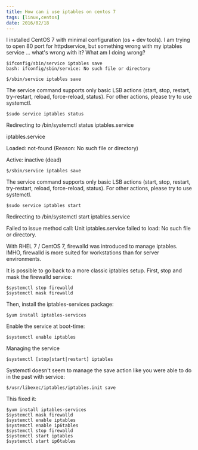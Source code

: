 ```yaml
---
title: How can i use iptables on centos 7
tags: [linux,centos]
date: 2016/02/18
---
```


I installed CentOS 7 with minimal configuration (os + dev tools). I am trying to open 80 port for httpdservice, but something wrong with my iptables service ... what's wrong with it? What am I doing wrong?

```
$ifconfig/sbin/service iptables save
bash: ifconfig/sbin/service: No such file or directory
```

```
$/sbin/service iptables save
```

The service command supports only basic LSB actions (start, stop, restart, try-restart, reload, force-reload, status). For other actions, please try to use systemctl.

```
$sudo service iptables status
```

Redirecting to /bin/systemctl status  iptables.service

iptables.service

Loaded: not-found (Reason: No such file or directory)

Active: inactive (dead)

```
$/sbin/service iptables save
```

The service command supports only basic LSB actions (start, stop, restart, try-restart, reload, force-reload, status). For other actions, please try to use systemctl.

```
$sudo service iptables start
```

Redirecting to /bin/systemctl start  iptables.service

Failed to issue method call: Unit iptables.service failed to load: No such file or directory.

With RHEL 7 / CentOS 7, firewalld was introduced to manage iptables. IMHO, firewalld is more suited for workstations than for server environments.

It is possible to go back to a more classic iptables setup. First, stop and mask the firewalld service:

```
$systemctl stop firewalld
$systemctl mask firewalld

```
  
Then, install the iptables-services package:

```
$yum install iptables-services
```
  
Enable the service at boot-time:

```
$systemctl enable iptables
```

Managing the service

```
$systemctl [stop|start|restart] iptables
```
  
Systemctl doesn't seem to manage the save action like you were able to do in the past with service: 

```
$/usr/libexec/iptables/iptables.init save  
```

This fixed it: 

```
$yum install iptables-services
$systemctl mask firewalld
$systemctl enable iptables
$systemctl enable ip6tables
$systemctl stop firewalld
$systemctl start iptables
$systemctl start ip6tables
```
